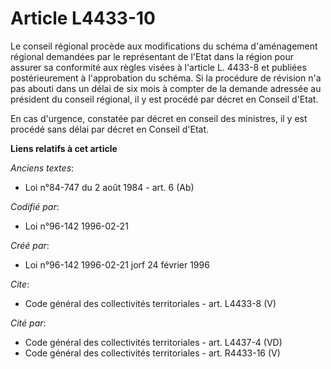 # Article L4433-10

Le conseil régional procède aux modifications du schéma d'aménagement régional demandées par le représentant de l'Etat dans
la région pour assurer sa conformité aux règles visées à l'article L. 4433-8 et publiées postérieurement à l'approbation du
schéma. Si la procédure de révision n'a pas abouti dans un délai de six mois à compter de la demande adressée au président du
conseil régional, il y est procédé par décret en Conseil d'Etat. 

En cas d'urgence, constatée par décret en conseil des ministres, il y est procédé sans délai par décret en Conseil d'Etat.

**Liens relatifs à cet article**

_Anciens textes_:

  - Loi n°84-747 du 2 août 1984 - art. 6 (Ab)

_Codifié par_:

  - Loi n°96-142 1996-02-21

_Créé par_:

  - Loi n°96-142 1996-02-21 jorf 24 février 1996

_Cite_:

  - Code général des collectivités territoriales - art. L4433-8 (V)

_Cité par_:

  - Code général des collectivités territoriales - art. L4437-4 (VD)
  - Code général des collectivités territoriales - art. R4433-16 (V)
